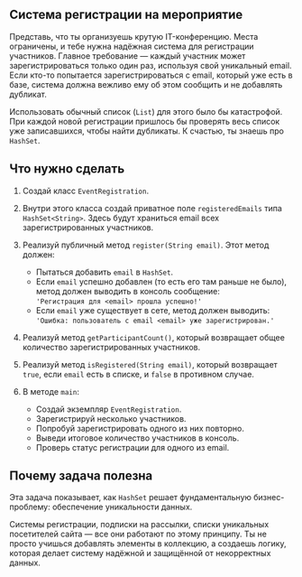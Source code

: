 ## Система регистрации на мероприятие

Представь, что ты организуешь крутую IT-конференцию. Места ограничены, и тебе нужна надёжная система для регистрации участников. Главное требование — каждый участник может зарегистрироваться только один раз, используя свой уникальный email. Если кто-то попытается зарегистрироваться с email, который уже есть в базе, система должна вежливо ему об этом сообщить и не добавлять дубликат.

Использовать обычный список (`List`) для этого было бы катастрофой. При каждой новой регистрации пришлось бы проверять весь список уже записавшихся, чтобы найти дубликаты.
К счастью, ты знаешь про `HashSet`.

## Что нужно сделать

1. Создай класс `EventRegistration`.

2. Внутри этого класса создай приватное поле `registeredEmails` типа `HashSet<String>`. Здесь будут храниться email всех зарегистрированных участников.

3. Реализуй публичный метод `register(String email)`. Этот метод должен:
    - Пытаться добавить `email` в `HashSet`.
    - Если `email` успешно добавлен (то есть его там раньше не было), метод должен выводить в консоль сообщение:  
      `'Регистрация для <email> прошла успешно!'`
    - Если `email` уже существует в сете, метод должен выводить:  
      `'Ошибка: пользователь с email <email> уже зарегистрирован.'`

4. Реализуй метод `getParticipantCount()`, который возвращает общее количество зарегистрированных участников.

5. Реализуй метод `isRegistered(String email)`, который возвращает `true`, если `email` есть в списке, и `false` в противном случае.

6. В методе `main`:
    - Создай экземпляр `EventRegistration`.
    - Зарегистрируй несколько участников.
    - Попробуй зарегистрировать одного из них повторно.
    - Выведи итоговое количество участников в консоль.
    - Проверь статус регистрации для одного из email.

## Почему задача полезна

Эта задача показывает, как `HashSet` решает фундаментальную бизнес-проблему: обеспечение уникальности данных.

Системы регистрации, подписки на рассылки, списки уникальных посетителей сайта — все они работают по этому принципу. Ты не просто учишься добавлять элементы в коллекцию, а создаешь логику, которая делает систему надёжной и защищённой от некорректных данных.
